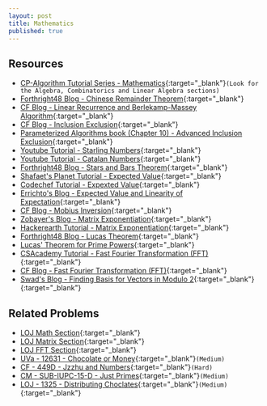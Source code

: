 ```yaml
---
layout: post
title: Mathematics
published: true
---
```


## Resources

- [CP-Algorithm Tutorial Series - Mathematics](https://cp-algorithms.com/){:target="\_blank"}`(Look for the Algebra, Combinatorics and Linear Algebra sections)`
- [Forthright48 Blog - Chinese Remainder Theorem](https://forthright48.com/chinese-remainder-theorem-part-1-coprime-moduli/){:target="\_blank"}
- [CF Blog - Linear Recurrence and Berlekamp-Massey Algorithm](https://codeforces.com/blog/entry/61306){:target="\_blank"}
- [CF Blog - Inclusion Exclusion](https://codeforces.com/blog/entry/64625){:target="\_blank"}
- [Parameterized Algorithms book (Chapter 10) - Advanced Inclusion Exclusion](https://www.mimuw.edu.pl/~malcin/book/parameterized-algorithms.pdf){:target="\_blank"}
- [Youtube Tutorial - Starling Numbers](https://www.youtube.com/watch?v=Ngj48yeoNZU){:target="\_blank"}
- [Youtube Tutorial - Catalan Numbers](https://www.youtube.com/watch?v=GlI17WaMrtw){:target="\_blank"}
- [Forthright48 Blog - Stars and Bars Theorem](https://forthright48.com/stars-and-bars-theorem/){:target="\_blank"}
- [Shafaet's Planet Tutorial - Expected Value](https://www.shafaetsplanet.com/?p=3060){:target="\_blank"}
- [Codechef Tutorial - Expexted Value](https://www.codechef.com/wiki/tutorial-expectation){:target="\_blank"}
- [Errichto's Blog - Expected Value and Linearity of Expectation](https://codeforces.com/blog/entry/62690){:target="\_blank"}
- [CF Blog - Mobius Inversion](https://codeforces.com/blog/entry/53925){:target="\_blank"}
- [Zobayer's Blog - Matrix Exponentiation](http://zobayer.blogspot.com/2010/11/matrix-exponentiation.html){:target="\_blank"}
- [Hackerearth Tutorial - Matrix Exponentiation](https://www.hackerearth.com/practice/notes/matrix-exponentiation-1/){:target="\_blank"}
- [Forthright48 Blog - Lucas Theorem](https://forthright48.com/lucas-theorem-proof-and-applications/){:target="\_blank"}
- [Lucas' Theorem for Prime Powers](https://github.com/baps-bgd/baps-bgd.github.io/blob/master/_files/Lucas'%20Theorem%20for%20Prime%20Powers.pdf){:target="\_blank"}
- [CSAcademy Tutorial - Fast Fourier Transformation (FFT)](https://csacademy.com/blog/fast-fourier-transform-and-variations-of-it){:target="\_blank"}
- [CF Blog - Fast Fourier Transformation (FFT)](https://codeforces.com/blog/entry/43499){:target="\_blank"}
- [Swad's Blog - Finding Basis for Vectors in Modulo 2](https://codeforces.com/blog/entry/68953){:target="\_blank"}
 [](){:target="\_blank"}

## Related Problems
- [LOJ Math Section](https://lightoj.com/problems/category/math){:target="\_blank"}
- [LOJ Matrix Section](https://lightoj.com/problems/category/matrix){:target="\_blank"}
- [LOJ FFT Section](https://lightoj.com/problems/category/fft){:target="\_blank"}
- [UVa - 12631 - Chocolate or Money](https://onlinejudge.org/external/126/12631.pdf){:target="\_blank"}`(Medium)`
- [CF - 449D - Jzzhu and Numbers](https://codeforces.com/problemset/problem/449/D){:target="\_blank"}`(Hard)`
- [CM - SUB-IUPC-15-D - Just Primes](https://algo.codemarshal.org/contests/subiupc-2015/problems/D){:target="\_blank"}`(Medium)`
- [LOJ - 1325 - Distributing Choclates](https://lightoj.com/problem/distributing-chocolates){:target="\_blank"}`(Medium)`
 [](){:target="\_blank"}
